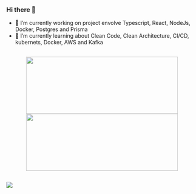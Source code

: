 ### Hi there 👋
- 🔭 I’m currently working on project envolve Typescript, React, NodeJs, Docker, Postgres and Prisma
- 🌱 I’m currently learning about Clean Code, Clean Architecture, CI/CD, kubernets, Docker, AWS and Kafka

##

<div align="center">
  <a href="https://github.com/bamachadu">
  <img height="150em" width="400" src="https://github-readme-stats.vercel.app/api?username=bamachadu&show_icons=true&theme=dark&include_all_commits=true&count_private=true"/>
  <img height="150em" width="400" src="https://github-readme-stats.vercel.app/api/top-langs/?username=bamachadu&layout=compact&langs_count=7&theme=dark"/>
</div>

##
  
<div> 
  <a href="https://www.linkedin.com/in/breno-augusto-machado/" target="_blank"><img src="https://img.shields.io/badge/-LinkedIn-%230077B5?style=for-the-badge&logo=linkedin&logoColor=white" target="_blank"></a> 
</div>
